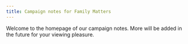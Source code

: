 ```yaml
---
title: Campaign notes for Family Matters
---
```


Welcome to the homepage of our campaign notes. More will be added in the future for your viewing pleasure.
